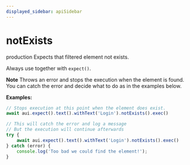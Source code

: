 ```yaml
---
displayed_sidebar: apiSidebar
---
```

# notExists

 <span class="theme-doc-version-badge badge badge--success">production</span> 
Expects that filtered element not exists.

Always use together with `expect()`.

**Note** Throws an error and stops the execution when the element is found. You can catch the error and decide what to do as in the examples below.

**Examples:**
```typescript
// Stops execution at this point when the element does exist.
await aui.expect().text().withText('Login').notExists().exec()

// This will catch the error and log a message
// But the execution will continue afterwards
try {
    await aui.expect().text().withText('Login').notExists().exec()
} catch (error) {
    console.log('Too bad we could find the element!');
}
```

